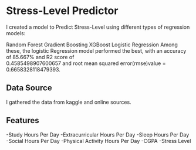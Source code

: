  # Stress-Level Predictor

I created a model to Predict Stress-Level using different types of regression models:

Random Forest
Gradient Boosting
XGBoost
Logistic Regression
Among these, the logistic Regression model performed the best, with an accuracy of 85.667% and R2 score of       
0.4585498907600657 and root mean squared error(rmse)value = 0.6658328118479393.

## Data Source
I gathered the  data from kaggle and online sources.

## Features
-Study Hours Per Day
-Extracurricular Hours Per Day
-Sleep Hours Per Day
-Social Hours Per Day
-Physical Activity Hours Per Day
-CGPA
-Stress Level


